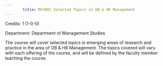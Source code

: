 ```yaml
---
        title: MSV801 Selected Topics in OB & HR Management
---
```

Credits: 1 (1-0-0)

Department: Department of Management Studies

The course will cover selected topics in emerging areas of research and practice in the area of OB & HR Management. The topics covered will vary with each offering of the course, and will be defined by the faculty member teaching the course.